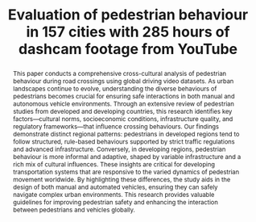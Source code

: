 ---
layout: publication
sitemap: false
title: "Evaluation of pedestrian behaviour in 157 cities with 285 hours of dashcam footage from YouTube"
authors: Alam, Md. S., Martens, M. H., Bazilinskyy, P.
pdf: alam2025crossing
image: alam2025crossing.jpg
display: Submitted for publication.
# year: 
# doi:
code: https://github.com/Shaadalam9/youtube-pedestrian
suppmat: https://www.dropbox.com/scl/fo/35l3zd7vi1zz3xvv8moqt/AEkT4HwGtyTTjdDf0XbqTGA?rlkey=ws9q9hegy9kh95jdernpoay23
abstract: "This paper conducts a comprehensive cross-cultural analysis of pedestrian behaviour during road crossings using global driving video datasets. As urban landscapes continue to evolve, understanding the diverse behaviours of pedestrians becomes crucial for ensuring safe interactions in both manual and autonomous vehicle environments. Through an extensive review of pedestrian studies from developed and developing countries, this research identifies key factors—cultural norms, socioeconomic conditions, infrastructure quality, and regulatory frameworks—that influence crossing behaviours. Our findings demonstrate distinct regional patterns: pedestrians in developed regions tend to follow structured, rule-based behaviours supported by strict traffic regulations and advanced infrastructure. Conversely, in developing regions, pedestrian behaviour is more informal and adaptive, shaped by variable infrastructure and a rich mix of cultural influences. These insights are critical for developing transportation systems that are responsive to the varied dynamics of pedestrian movement worldwide. By highlighting these differences, the study aids in the design of both manual and automated vehicles, ensuring they can safely navigate complex urban environments. This research provides valuable guidelines for improving pedestrian safety and enhancing the interaction between pedestrians and vehicles globally."
---